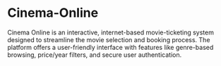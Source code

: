 # Cinema-Online
Cinema Online is an interactive, internet-based movie-ticketing system designed to streamline the movie selection and booking process. The platform offers a user-friendly interface with features like genre-based browsing, price/year filters, and secure user authentication.
